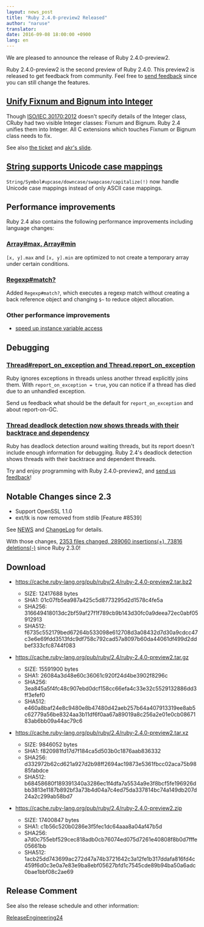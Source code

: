 ```yaml
---
layout: news_post
title: "Ruby 2.4.0-preview2 Released"
author: "naruse"
translator:
date: 2016-09-08 18:00:00 +0900
lang: en
---
```


We are pleased to announce the release of Ruby 2.4.0-preview2.

Ruby 2.4.0-preview2 is the second preview of Ruby 2.4.0.
This preview2 is released to get feedback from community.
Feel free to
[send feedback](https://bugs.ruby-lang.org/projects/ruby/wiki/HowToReport)
since you can still change the features.

## [Unify Fixnum and Bignum into Integer](https://bugs.ruby-lang.org/issues/12005)

Though [ISO/IEC 30170:2012](http://www.iso.org/iso/iso_catalogue/catalogue_tc/catalogue_detail.htm?csnumber=59579)
doesn't specify details of the Integer class,
CRuby had two visible Integer classes: Fixnum and Bignum.
Ruby 2.4 unifies them into Integer.
All C extensions which touches Fixnum or Bignum class needs to fix.

See also [the ticket](https://bugs.ruby-lang.org/issues/12005) and [akr's slide](http://www.a-k-r.org/pub/2016-09-08-rubykaigi-unified-integer.pdf).

## [String supports Unicode case mappings](https://bugs.ruby-lang.org/issues/10085)

`String/Symbol#upcase/downcase/swapcase/capitalize(!)` now handle
Unicode case mappings instead of only ASCII case mappings.

## Performance improvements

Ruby 2.4 also contains the following performance improvements including
language changes:

### [Array#max, Array#min](https://bugs.ruby-lang.org/issues/12172)

`[x, y].max` and `[x, y].min` are optimized to not create a temporary array
under certain conditions.

### [Regexp#match?](https://bugs.ruby-lang.org/issues/8110)

Added `Regexp#match?`, which executes a regexp match without creating
a back reference object and changing `$~` to reduce object allocation.

### Other performance improvements

* [speed up instance variable access](https://bugs.ruby-lang.org/issues/12274)

## Debugging

### [Thread#report_on_exception and Thread.report_on_exception](https://bugs.ruby-lang.org/issues/6647)

Ruby ignores exceptions in threads unless another thread explicitly joins them.
With `report_on_exception = true`,
you can notice if a thread has died due to an unhandled exception.

Send us feedback what should be the default for `report_on_exception`
and about report-on-GC.

### [Thread deadlock detection now shows threads with their backtrace and dependency](https://bugs.ruby-lang.org/issues/8214)

Ruby has deadlock detection around waiting threads, but its report doesn't
include enough information for debugging.
Ruby 2.4's deadlock detection shows threads with their backtrace and
dependent threads.

Try and enjoy programming with Ruby 2.4.0-preview2, and
[send us feedback](https://bugs.ruby-lang.org/projects/ruby/wiki/HowToReport)!

## Notable Changes since 2.3

* Support OpenSSL 1.1.0
* ext/tk is now removed from stdlib [Feature #8539]

See [NEWS](https://github.com/ruby/ruby/blob/v2_4_0_preview2/NEWS)
and [ChangeLog](https://github.com/ruby/ruby/blob/v2_4_0_preview2/ChangeLog)
for details.

With those changes,
[2353 files changed, 289060 insertions(+), 73816 deletions(-)](https://github.com/ruby/ruby/compare/v2_3_0...v2_4_0_preview2)
since Ruby 2.3.0!

## Download

* <https://cache.ruby-lang.org/pub/ruby/2.4/ruby-2.4.0-preview2.tar.bz2>

  * SIZE:   12417688 bytes
  * SHA1:   01c07fb5ea987a425c5d8773295d2d1578c4fe5a
  * SHA256: 316649418013dc2bf59af27f1f789cb9b143d30fc0a9deea72ec0abf05912913
  * SHA512: f6735c552179bed67264b533098e612708d3a08432d7d30a9cdcc47c3e6e69fdd3513fdc9df758c792cad57a8097b60da44061df499d2ddbef333cfc8744f083

* <https://cache.ruby-lang.org/pub/ruby/2.4/ruby-2.4.0-preview2.tar.gz>

  * SIZE:   15591900 bytes
  * SHA1:   26084a3d48e60c36061c920f24d4be3902f8296c
  * SHA256: 3ea845a5f4fc48c907ebd0dcf158cc66efa4c33e32c5529132886dd3ff3efef0
  * SHA512: e460a8baf24e8c9480e8b47480d42aeb257b64a407913319ee8ab5c62779a56be8324aa3b11df6f0aa67a89019a8c256a2e01e0cb0867183ab6bb09a44ac79c6

* <https://cache.ruby-lang.org/pub/ruby/2.4/ruby-2.4.0-preview2.tar.xz>

  * SIZE:   9846052 bytes
  * SHA1:   f820981fd17d7f184ca5d503b0c1876aab836332
  * SHA256: d332972b62cd621a927d2b98ff2694ac19873e5361fbcc02aca75b9885fabdce
  * SHA512: b68458680f189391340a3286ec1f4dfa7a5534a9e3f8bcf5fe196926dbb3813e1187b892bf3a73b4d04a7c4ed75da337814bc74a149db207d24a2c299ab58bd7

* <https://cache.ruby-lang.org/pub/ruby/2.4/ruby-2.4.0-preview2.zip>

  * SIZE:   17400847 bytes
  * SHA1:   c1b56c520b0286e3f5fec1dc64aaa8a04af47b5d
  * SHA256: a7d0c755ebf529cec818adb0cb76074ed075d7261e40808f8b0d7fffe05661bb
  * SHA512: 1acb25dd743699ac272d47a74b3721642c3a12fe1b317ddafa816fd4c459f6d0c3e0a7e83e9ba8ebf05627bfd1c7545cde89b94ba50a6adc0bae1bbf08c2ae69

## Release Comment

See also the release schedule and other information:

[ReleaseEngineering24](https://bugs.ruby-lang.org/projects/ruby-trunk/wiki/ReleaseEngineering24)
